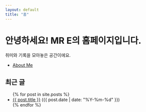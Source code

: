 ```yaml
---
layout: default
title: "홈"
---
```


# 안녕하세요! MR E의 홈페이지입니다.

취미와 기록을 모아놓은 공간이에요.

- [About Me](about)

## 최근 글
<ul>
{% for post in site.posts %}
  <li>
    <a href="{{ post.url }}">{{ post.title }}</a> ({{ post.date | date: "%Y-%m-%d" }})
  </li>
{% endfor %}
</ul>
